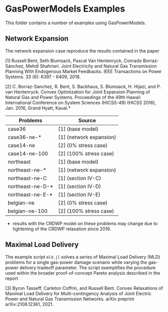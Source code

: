 # GasPowerModels Examples

This folder contains a number of examples using GasPowerModels.

## Network Expansion
The network expansion case reproduce the results contained in the paper

[1] Russell Bent, Seth Blumsack, Pascal Van Hentenryck, Conrado Borraz-Sánchez, Mehdi Shahriari. Joint Electricity and Natural Gas Transmission Planning With Endogenous Market Feedbacks. IEEE Transactions on Power Systems. 33 (6):  6397 - 6409, 2018.

[2] C. Borraz-Sanchez, R. Bent, S. Backhaus, S. Blumsack, H. Hijazi, and P. van Hentenryck. Convex Optimization for Joint Expansion Planning of Natural Gas and Power Systems. Proceedings of the 49th Hawaii International Conference on System Sciences (HICSS-49) (HICSS 2016), Jan. 2016, Grand Hyatt, Kauai.*

| Problems                  | Source                    |
| -----------------------   | ------------------------  |
| case36                    | [1] (base model)          |
| case36-ne-*               | [1] (network expansion)   |
| case14-ne                 | [2] (0% stress case)      |
| case14-ne-100             | [2] (100% stress case)    |
| northeast                 | [1] (base model)          |
| northeast-ne-*            | [1] (network expansion)   |
| northeast-ne-C            | [1] (section IV-C)        |
| northeast-ne-D-*          | [1] (section IV-D)        |
| northeast-ne-E-*          | [1] (section IV-E)        |
| belgian-ne                | [2] (0% stress case)      |
| belgian-ne-100            | [2] (100% stress case)    |

* results with the CRDWP model on these problems may change due to tightening of the CRDWP relaxation since 2016.

## Maximal Load Delivery
The example script `mld.jl` solves a series of Maximal Load Delivery (MLD) problems for a single gas-power damage scenario while varying the gas-power delivery tradeoff parameter.
The script exemplifies the procedure used within the broader proof-of-concept Pareto analysis described in the report

[3] Byron Tasseff, Carleton Coffrin, and Russell Bent. Convex Relaxations of Maximal Load Delivery for Multi-contingency Analysis of Joint Electric Power and Natural Gas Transmission Networks. arXiv preprint arXiv:2108.12361, 2021.
